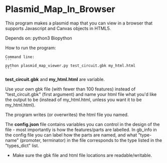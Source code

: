# Plasmid_Map_In_Browser

This program makes a plasmid map that you can view in a browser that supports Javascript and Canvas objects in HTML5.

Depends on:
python3
Biopython

How to run the program:

    Command line:
    ```
    python plasmid_map_viewer.py test_circuit.gbk my_html.html
    ```


**test_circuit.gbk** and **my_html.html** are variable.

Use your own gbk file (with fewer than 100 features) instead of "test_circuit.gbk" (first argument) and name your html file what you'd like the output to be (instead of my_html.html, unless you want it to be my_html.html).

The program writes (or overwrites) the html file you named.

The **config.json** file contains variables you can control in the design of the file - most importantly is how the features/parts are labelled.
In gb_info in the config file you can label how the parts are named, and what "type-name" (promoter, terminator) in the file corresponds to the type listed in the "types_dict" list.



* Make sure the gbk file and html file locations are readable/writable.









